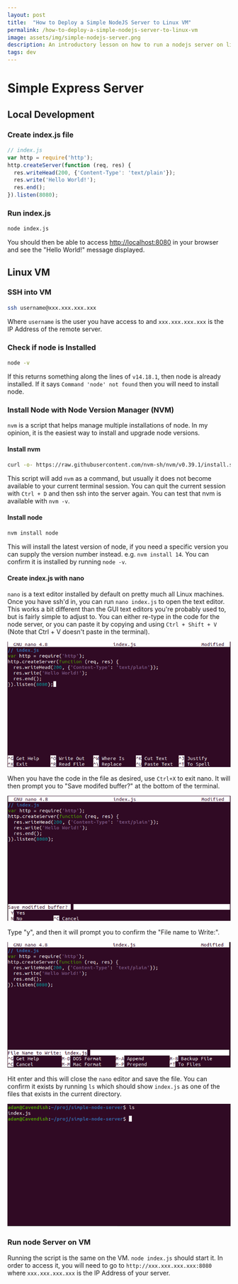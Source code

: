 ```yaml
---
layout: post
title:  "How to Deploy a Simple NodeJS Server to Linux VM"
permalink: /how-to-deploy-a-simple-nodejs-server-to-linux-vm
image: assets/img/simple-nodejs-server.png
description: An introductory lesson on how to run a nodejs server on linux VM
tags: dev
---
```


# Simple Express Server

## Local Development

### Create index.js file

```javascript
// index.js
var http = require('http');
http.createServer(function (req, res) {
  res.writeHead(200, {'Content-Type': 'text/plain'});
  res.write('Hello World!');
  res.end();
}).listen(8080);
```

### Run index.js

```bash
node index.js
```

You should then be able to access [http://localhost:8080](http://localhost:8080) in your browser and see the "Hello World!" message displayed.

## Linux VM

### SSH into VM

```bash
ssh username@xxx.xxx.xxx.xxx
```

Where `username` is the user you have access to and `xxx.xxx.xxx.xxx` is the IP Address of the remote server.

### Check if node is Installed

```bash
node -v
```

If this returns something along the lines of `v14.18.1`, then node is already installed.  If it says `Command 'node' not found` then you will need to install node.

### Install Node with Node Version Manager (NVM)

`nvm` is a script that helps manage multiple installations of node.  In my opinion, it is the easiest way to install and upgrade node versions.

#### Install nvm

```bash
curl -o- https://raw.githubusercontent.com/nvm-sh/nvm/v0.39.1/install.sh | bash
```

This script will add `nvm` as a command, but usually it does not become available to your current terminal session.  You can quit the current session with `Ctrl + D` and then ssh into the server again.  You can test that nvm is available with `nvm -v`.

#### Install node

```bash
nvm install node
```

This will install the latest version of node, if you need a specific version you can supply the version number instead. e.g. `nvm install 14`.  You can confirm it is installed by running `node -v`.

#### Create index.js with nano

`nano` is a text editor installed by default on pretty much all Linux machines. Once you have ssh'd in, you can run `nano index.js` to open the text editor.  This works a bit different than the GUI text editors you're probably used to, but is fairly simple to adjust to.  You can either re-type in the code for the node server, or you can paste it by copying and using `Ctrl + Shift + V` (Note that Ctrl + V doesn't paste in the terminal).

![Simple NodeJS Server Code in nano](/assets/img/simple-nodejs-server.png)

When you have the code in the file as desired, use `Ctrl+X` to exit nano.  It will then prompt you to "Save modifed buffer?" at the bottom of the terminal.

![Simple NodeJS Server Code in nano](/assets/img/simple-nodejs-server-1.png)

Type "y", and then it will prompt you to confirm the "File name to Write:".

![Simple NodeJS Server Code in nano](/assets/img/simple-nodejs-server-2.png)

Hit enter and this will close the `nano` editor and save the file.  You can confirm it exists by running `ls` which should show `index.js` as one of the files that exists in the current directory.

![Simple NodeJS Server Code in nano](/assets/img/simple-nodejs-server-3.png)

### Run node Server on VM

Running the script is the same on the VM.  `node index.js` should start it.  In order to access it, you will need to go to `http://xxx.xxx.xxx.xxx:8080` where `xxx.xxx.xxx.xxx` is the IP Address of your server.